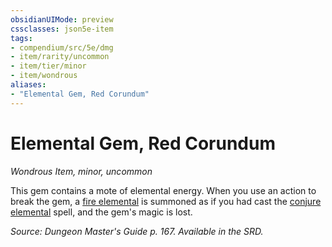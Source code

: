 ```yaml
---
obsidianUIMode: preview
cssclasses: json5e-item
tags:
- compendium/src/5e/dmg
- item/rarity/uncommon
- item/tier/minor
- item/wondrous
aliases: 
- "Elemental Gem, Red Corundum"
---
```

# Elemental Gem, Red Corundum
*Wondrous Item, minor, uncommon*  


This gem contains a mote of elemental energy. When you use an action to break the gem, a [fire elemental](z_compendium/bestiary/elemental/fire-elemental.md) is summoned as if you had cast the [conjure elemental](z_compendium/spells/conjure-elemental.md) spell, and the gem's magic is lost.

*Source: Dungeon Master's Guide p. 167. Available in the SRD.*
